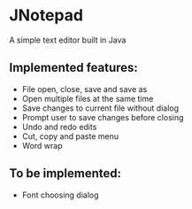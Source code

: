 # JNotepad
A simple text editor built in Java

## Implemented features:
- File open, close, save and save as
- Open multiple files at the same time
- Save changes to current file without dialog
- Prompt user to save changes before closing
- Undo and redo edits
- Cut, copy and paste menu
- Word wrap

## To be implemented:
- Font choosing dialog
